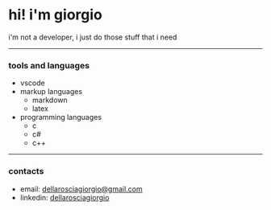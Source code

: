 # hi! i'm giorgio

i'm not a developer, i just do those stuff that i need

---

### tools and languages

+ vscode
+ markup languages
    + markdown
    + latex
+ programming languages
    + c
    + c#
    + c++

---

### contacts

+ email: [dellarosciagiorgio@gmail.com](mailto:dellarosciagiorgio@gmail.com)
+ linkedin: [dellarosciagiorgio](https://www.linkedin.com/in/dellarosciagiorgio)
